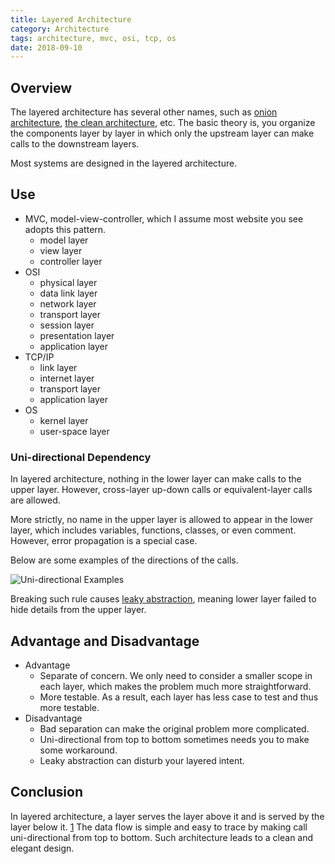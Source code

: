 ```yaml
---
title: Layered Architecture
category: Architecture
tags: architecture, mvc, osi, tcp, os
date: 2018-09-10
---
```


## Overview

The layered architecture has several other names, such as [onion architecture], [the clean architecture], etc. The basic theory is, you organize the components layer by layer in which only the upstream layer can make calls to the downstream layers.

Most systems are designed in the layered architecture.

## Use

* MVC, model-view-controller, which I assume most website you see adopts this pattern.
    * model layer
    * view layer
    * controller layer
* OSI
    * physical layer
    * data link layer
    * network layer
    * transport layer
    * session layer
    * presentation layer
    * application layer
* TCP/IP
    * link layer
    * internet layer
    * transport layer
    * application layer
* OS
    * kernel layer
    * user-space layer

### Uni-directional Dependency

In layered architecture, nothing in the lower layer can make calls to the upper layer. However, cross-layer up-down calls or equivalent-layer calls are allowed.

More strictly, no name in the upper layer is allowed to appear in the lower layer, which includes variables, functions, classes, or even comment. However, error propagation is a special case.

Below are some examples of the directions of the calls.

![Uni-directional Examples](/static/images/layered-architecture-uni-directional.png)

Breaking such rule causes [leaky abstraction], meaning lower layer failed to hide details from the upper layer. 

## Advantage and Disadvantage

* Advantage
    * Separate of concern. We only need to consider a smaller scope in each layer, which makes the problem much more straightforward.
    * More testable. As a result, each layer has less case to test and thus more testable.
* Disadvantage
    * Bad separation can make the original problem more complicated.
    * Uni-directional from top to bottom sometimes needs you to make some workaround.
    * Leaky abstraction can disturb your layered intent.

## Conclusion

In layered architecture, a layer serves the layer above it and is served by the layer below it. [1] The data flow is simple and easy to trace by making call uni-directional from top to bottom. Such architecture leads to a clean and elegant design.

[1]: https://en.wikipedia.org/wiki/OSI_model
[onion architecture]: http://blog.thedigitalgroup.com/understanding-onion-architecture
[the clean architecture]: https://8thlight.com/blog/uncle-bob/2012/08/13/the-clean-architecture.html
[leaky abstraction]: https://en.wikipedia.org/wiki/Leaky_abstraction

